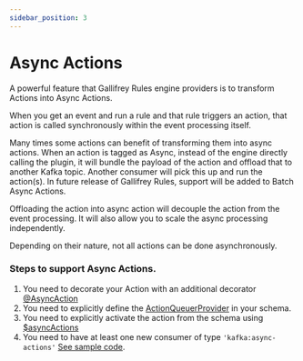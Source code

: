 ```yaml
---
sidebar_position: 3
---
```

# Async Actions

A powerful feature that Gallifrey Rules engine providers is to transform Actions into Async Actions.


When you get an event and run a rule and that rule triggers an action, that action is called synchronously within the event processing itself. 

Many times some actions can benefit of transforming them into async actions. When an action is tagged as Async, instead of the engine directly calling the plugin, it will bundle the payload of the action and offload that to another Kafka topic. Another consumer will pick this up and run the action(s). In future release of Gallifrey Rules, support will be added to Batch Async Actions.

Offloading the action into async action will decouple the action from the event processing. It will also allow you to scale the async processing independently.

Depending on their nature, not all actions can be done asynchronously.

### Steps to support Async Actions.

1. You need to decorate your Action with an additional decorator [@AsyncAction](https://github.com/ralphv/gallifrey-rules/blob/main/src/interfaces/InterfaceDecorators.ts#L89)
2. You need to explicitly define the [ActionQueuerProvider](https://github.com/ralphv/gallifrey-rules/blob/main/src/lib/NamespaceSchema.ts#L13) in your schema. 
3. You need to explicitly activate the action from the schema using [$asyncActions](https://github.com/ralphv/gallifrey-rules/blob/main/src/lib/NamespaceSchema.ts#L25)
4. You need to have at least one new consumer of type `'kafka:async-actions'` [See sample code](https://github.com/ralphv/gallifrey-rules/blob/eba421d60ac17b72003fe152fea4a73afe76f51a/tests/integration/async-actions/namespace.ts#L29).